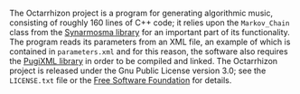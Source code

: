 The Octarrhizon project is a program for generating algorithmic music, consisting of roughly 160 lines of C++ code; it relies upon 
the <code>Markov_Chain</code> class from the [Synarmosma library](https://github.com/stubbsda/synarmosma) for an important part of 
its functionality. The program reads its parameters from an XML file, an example of which is contained in <code>parameters.xml</code> 
and for this reason, the software also requires the [PugiXML library](www.pugixml.org) in order to be compiled and linked. The 
Octarrhizon project is released under the Gnu Public License version 3.0; see the <code>LICENSE.txt</code> file or the 
[Free Software Foundation](www.fsf.org/licensing) for details.   

